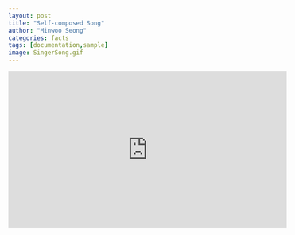 ```yaml
---
layout: post
title: "Self-composed Song"
author: "Minwoo Seong"
categories: facts
tags: [documentation,sample]
image: SingerSong.gif
---
```


<iframe width="560" height="315" src="https://www.youtube.com/embed/JS-W_BUh5rI" frameborder="0" allowfullscreen></iframe>

